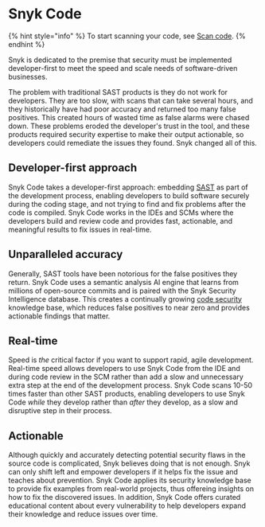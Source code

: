 # Snyk Code

{% hint style="info" %}
To start scanning your code, see [Scan code](scan-code/).&#x20;
{% endhint %}

Snyk is dedicated to the premise that security must be implemented developer-first to meet the speed and scale needs of software-driven businesses.&#x20;

The problem with traditional SAST products is they do not work for developers. They are too slow, with scans that can take several hours, and they historically have had poor accuracy and returned too many false positives. This created hours of wasted time as false alarms were chased down. These problems eroded the developer's trust in the tool, and these products required security expertise to make their output actionable, so developers could remediate the issues they found. Snyk changed all of this.

## Developer-first approach

Snyk Code takes a developer-first approach: embedding [SAST](https://snyk.io/learn/application-security/static-application-security-testing/) as part of the development process, enabling developers to build software securely during the coding stage, and not trying to find and fix problems after the code is compiled. Snyk Code works in the IDEs and SCMs where the developers build and review code and provides fast, actionable, and meaningful results to fix issues in real-time.

## Unparalleled accuracy

Generally, SAST tools have been notorious for the false positives they return. Snyk Code uses a semantic analysis AI engine that learns from millions of open-source commits and is paired with the Snyk Security Intelligence database. This creates a continually growing [code security](https://snyk.io/learn/secure-coding-practices/) knowledge base, which reduces false positives to near zero and provides actionable findings that matter.

## Real-time

Speed is _the_ critical factor if you want to support rapid, agile development. Real-time speed allows developers to use Snyk Code from the IDE and during code review in the SCM rather than add a slow and unnecessary extra step at the end of the development process. Snyk Code scans 10-50 times faster than other SAST products, enabling developers to use Snyk Code _while_ they develop rather than _after_ they develop, as a slow and disruptive step in their process.

## Actionable

Although quickly and accurately detecting potential security flaws in the source code is complicated, Snyk believes doing that is not enough. Snyk can only shift left and empower developers if it helps fix the issue and teaches about prevention. Snyk Code applies its security knowledge base to provide fix examples from real-world projects, thus offereing insights on how to fix the discovered issues. In addition, Snyk Code offers curated educational content about every vulnerability to help developers expand their knowledge and reduce issues over time.
